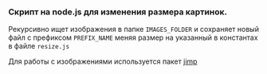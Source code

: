 ### Скрипт на node.js для изменения размера картинок.

Рекурсивно ищет изображения в папке `IMAGES_FOLDER` и сохраняет новый файл с префиксом `PREFIX_NAME` меняя размер на указанный в константах в файле `resize.js`

Для работы с изображениями используется пакет [jimp](https://github.com/jimp-dev/jimp)
